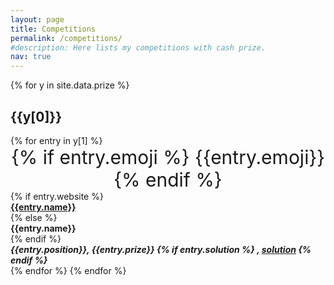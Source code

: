 ```yaml
---
layout: page
title: Competitions
permalink: /competitions/
#description: Here lists my competitions with cash prize.
nav: true
---
```


<div class="publications">

{% for y in site.data.prize %}
<h2 class="year">{{y[0]}}</h2>
  {% for entry in y[1] %}
  <div class="row">
    <div class="col-sm-1">
    </div>
    <div class="col-sm-1" style="text-align: center;font-size: 30px">
    {% if entry.emoji %}
      {{entry.emoji}}
    {% endif %}
    </div>
    <div class="col-sm-10">
      {% if entry.website %}
        <div class="title"><b><a href="{{entry.website}}">{{entry.name}}</a></b></div>
      {% else %}
        <div class="title"><b>{{entry.name}}</b></div>
      {% endif %}
        <div class="author"><b><em>{{entry.position}}, {{entry.prize}}
        {% if entry.solution %}
        , <a target="_blank" rel="noopener noreferrer" href="{{entry.solution}}">solution</a>
        {% endif %}
        </em></b></div>
    </div>
  </div>
  {% endfor %}
{% endfor %}